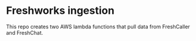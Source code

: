 # Freshworks ingestion

This repo creates two AWS lambda functions that pull data from FreshCaller and FreshChat.
